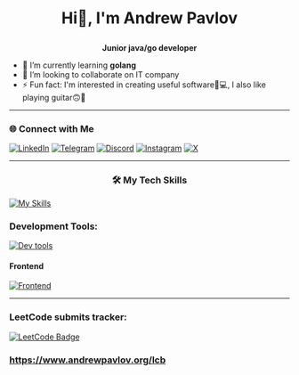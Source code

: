 # <p align="center">Hi👋, I'm Andrew Pavlov</p>

**<p align="center">Junior java/go developer</p>**

- 🌱 I’m currently learning **golang**
- 👯 I’m looking to collaborate on IT company
- ⚡ Fun fact: I'm interested in creating useful software🤔💻,  I also like playing guitar🙃🎸

---

### 🌐 Connect with Me
 [![LinkedIn](https://img.shields.io/badge/LinkedIn-0077B5?style=for-the-badge&logo=linkedin&logoColor=white)](https://www.linkedin.com/in/andrew-pavlov-dev/)
 [![Telegram](https://img.shields.io/badge/Telegram-2CA5E0?style=for-the-badge&logo=telegram&logoColor=white)](https://t.me/https://t.me/Andrrew_w)
 [![Discord](https://img.shields.io/badge/Discord-7289DA?style=for-the-badge&logo=discord&logoColor=white)](https://discordapp.com/users/514482355935772691)
[![Instagram](https://img.shields.io/badge/Instagram-%23E4405F.svg?style=for-the-badge&logo=Instagram&logoColor=white)](https://www.instagram.com/andrrepw/)
[![X](https://img.shields.io/badge/X-%23000000.svg?style=for-the-badge&logo=X&logoColor=white)](https://x.com/AndreewPavlov)

---

### <p align="center">🛠️ My Tech Skills</p>
[![My Skills](https://skillicons.dev/icons?i=go,java,spring,hibernate,postgres,mongodb,cpp&theme=light)](https://skillicons.dev)

### Development Tools:
[![Dev tools](https://skillicons.dev/icons?i=git,github,ubuntu,docker,gcp,maven&theme=light)](https://skillicons.dev)


#### Frontend
[![Frontend](https://skillicons.dev/icons?i=html,css,js&theme=light)](https://skillicons.dev)

---

### LeetCode submits tracker:
[![LeetCode Badge](https://andrewpavlov.org/lcb/api/slug/MURASAME_/badge.svg)](http://andrewpavlov.org/lcb/MURASAME_/redirect)

### https://www.andrewpavlov.org/lcb
